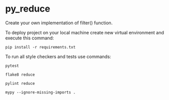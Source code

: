 # py_reduce

Create your own implementation of filter() function.

To deploy project on your local machine create new virtual environment and execute this command:

`pip install -r requirements.txt`

To run all style checkers and tests use commands:

`pytest `

`flake8 reduce`

`pylint reduce`

`mypy --ignore-missing-imports .`
